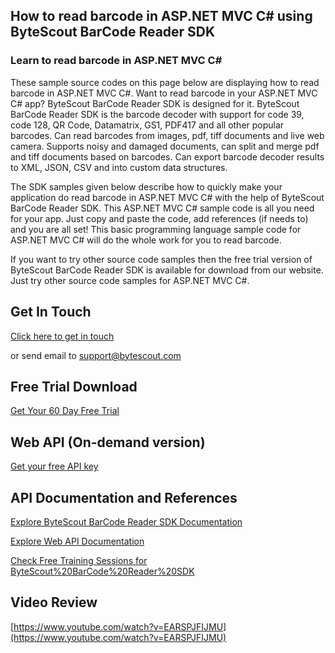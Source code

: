 ## How to read barcode in ASP.NET MVC C# using ByteScout BarCode Reader SDK

### Learn to read barcode in ASP.NET MVC C#

These sample source codes on this page below are displaying how to read barcode in ASP.NET MVC C#. Want to read barcode in your ASP.NET MVC C# app? ByteScout BarCode Reader SDK is designed for it. ByteScout BarCode Reader SDK is the barcode decoder with support for code 39, code 128, QR Code, Datamatrix, GS1, PDF417 and all other popular barcodes. Can read barcodes from images, pdf, tiff documents and live web camera. Supports noisy and damaged documents, can split and merge pdf and tiff documents based on barcodes. Can export barcode decoder results to XML, JSON, CSV and into custom data structures.

The SDK samples given below describe how to quickly make your application do read barcode in ASP.NET MVC C# with the help of ByteScout BarCode Reader SDK. This ASP.NET MVC C# sample code is all you need for your app. Just copy and paste the code, add references (if needs to) and you are all set! This basic programming language sample code for ASP.NET MVC C# will do the whole work for you to read barcode.

If you want to try other source code samples then the free trial version of ByteScout BarCode Reader SDK is available for download from our website. Just try other source code samples for ASP.NET MVC C#.

## Get In Touch

[Click here to get in touch](https://bytescout.zendesk.com/hc/en-us/requests/new?subject=ByteScout%20BarCode%20Reader%20SDK%20Question)

or send email to [support@bytescout.com](mailto:support@bytescout.com?subject=ByteScout%20BarCode%20Reader%20SDK%20Question) 

## Free Trial Download

[Get Your 60 Day Free Trial](https://bytescout.com/download/web-installer?utm_source=github-readme)

## Web API (On-demand version)

[Get your free API key](https://pdf.co/documentation/api?utm_source=github-readme)

## API Documentation and References

[Explore ByteScout BarCode Reader SDK Documentation](https://bytescout.com/documentation/index.html?utm_source=github-readme)

[Explore Web API Documentation](https://pdf.co/documentation/api?utm_source=github-readme)

[Check Free Training Sessions for ByteScout%20BarCode%20Reader%20SDK](https://academy.bytescout.com/)

## Video Review

[https://www.youtube.com/watch?v=EARSPJFIJMU](https://www.youtube.com/watch?v=EARSPJFIJMU)